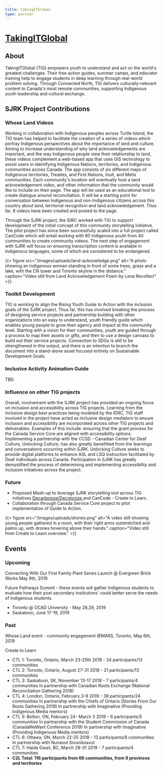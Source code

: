 ```yaml
---
title: TakingITGlobal
type: partner
---
```

# [TakingITGlobal](https://www.tigweb.org/)

## About

TakingITGlobal (TIG) empowers youth to understand and act on the world's greatest challenges. Their free action guides, summer camps, and educator training help to engage students in deep learning through real-world problem solving. Through Connected North, TIG delivers culturally-relevant content to Canada's most remote communities, supporting Indigenous youth leadership and cultural exchange.

## SJRK Project Contributions

### Whose Land Videos

Working in collaboration with Indigenous peoples across Turtle Island, the TIG team has helped to facilitate the creation of a series of videos which portray Indigenous perspectives about the importance of land and culture. Aiming to increase understanding of why land acknowledgements are important, and the way Indigenous people view their relationship to land, these videos complement a web-based app that uses GIS technology to assist users in identifying Indigenous Nations, territories, and Indigenous communities across Canada. The app consists of six different maps of Indigenous territories, Treaties, and First Nations, Inuit, and Metis communities. Each community's location will eventually host a land acknowledgement video, and other information that the community would like to include on their page. The app will be used as an educational tool to create dialogue around reconciliation. It will be a starting point for conversation between Indigenous and non-Indigenous citizens across this country about land, territorial recognition and land acknowledgement. Thus far, 8 videos have been created and posted to the page.

Through the SJRK project, the IDRC worked with TIG to support development of the initial concept of this community storytelling initiative. The pilot project has since been successfully scaled into a full project called CanCode which will entail working with 80 Indigenous youth from 40 communities to create community videos. The next step of engagement  with SJRK will focus on ensuring transcription content is available in Indigenous languages, some of which are considered to  be endangered.

{{< figure src="/images/uploads/land-acknowledge.png" alt="A photo showing an indigenous woman standing in front of some trees, grass and a lake, with the CN tower and Toronto skyline in the distance." caption="Video still from Land Acknowledgement Poem by Lena Recollect" >}}

### Toolkit Development

TIG is working to align the Rising Youth Guide to Action with the inclusion goals of the SJRK project. Thus far, this has involved breaking the process of designing service projects and partnership building with other organizations into an easy to understand, youth friendly guide which enables young people to grow their agency and impact at the community level. Starting with a vision for their communities, youth are guided through a process to map their assets or gifts, and then to use a design canvass to build out their service projects. Connection to SDGs is still to be strengthened in this output, and there is an intention to branch the document into a stand-alone asset focused entirely on Sustainable Development Goals.

### Inclusive Activity Animation Guide

TBD

### Influence on other TIG projects

Overall, involvement with the SJRK project has provided an ongoing focus on inclusion and accessibility across TIG projects. Learning from the inclusive design best practices being modeled by the IDRC, TIG staff involved in the project have acted as inclusive design mediators to ensure inclusion and accessibility are incorporated across other TIG projects and deliverables. Examples of this include: ensuring that the grant process for the Canada Service Core are aligned with accessibility options. Implementing a partnership with the CCSD - Canadian Center for Deaf Culture, Unlocking Culture, has also greatly benefitted from the learnings and conversations occurring within SJRK. Unlocking Culture seeks to provide digital platforms to enhance ASL and LSQ instruction facilitated by Deaf individuals across Canada. Participation in SJRK has greatly demystified the process of determining and implementing accessibility and inclusion initiatives across the project.

### Future

* Proposed Mash-up to leverage SJRK storytelling tool across TIG initiatives [Decarbonize/Decolonize ](http://decarbonize.me/)and CanCode - Create to Learn.
* Collaboration through Canada Service Core project to pilot implementation of Guide to Action.

{{< figure src="/images/uploads/drones.png" alt="A video still showing young people gathered in a room, with their right arms outstretched and palms up, with drones hovering above their hands." caption="Video still from Create to Learn overview." >}}

## Events

### Upcoming

Connecting With Our First Family Plant Series Launch @ Evergreen Brick Works May 9th, 2019

Future Pathways Summit - these events will gather Indigenous students to evaluate how their post secondary institutions' could better serve the needs of Indigenous students.

* Toronto @ OCAD University -  May 28,29, 2019
* Saskatoon, June 17-19, 2019

### Past

Whose.Land event - community engagement @MARS, Toronto, May 6th, 2019

Create to Learn 

* CTL 1: Toronto, Ontario, March 23-25th 2018 - 24 participants/13 communities
* CTL 2: Toronto, Ontario, August 27-31 2018 - 21 participants/13 communities
* CTL 3: Saskatoon, SK, November 13-17 2018 - 7 participants/4 communities
  In partnership with Canadian Roots Exchange (National Reconciliation Gathering 2018)
* CTL 4: London, Ontario, February 3-9 2019 - 38 participants/24 communities
  In partnership with the Chiefs of Ontario (Stories From Our Roots Gathering 2019)
  In partnership with Imaginative (Providing Indigenous Media mentors)
* CTL 5: Bolton, ON, February 24- March 3 2019 - 6 participants/5 communities
  In partnership with the Student Commission of Canada (CanadaWeWant Conference 2019)
  In partnership with Imaginative (Providing Indigenous Media mentors)
* CTL 6: Ottawa, ON, March 22-25 2018 - 13 participants/8 communities
  In partnership with Nunavut Sivuniksavut
* CTL 7: Haida Gwaii, BC, March 28-31 2019 - 7 participants/4 communities
* **C2L Total:  116 participants  from 66 communities, from 9 provinces and territories**
